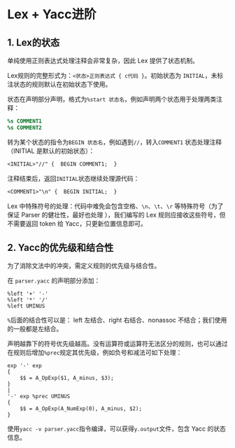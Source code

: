 # Lex + Yacc进阶

## 1. Lex的状态

单纯使用正则表达式处理注释会非常复杂，因此 Lex 提供了状态机制。

Lex规则的完整形式为：`<状态>正则表达式 { c代码 }`。初始状态为 `INITIAL`，未标注状态的规则默认在初始状态下使用。

状态在声明部分声明，格式为`%start 状态名`，例如声明两个状态用于处理两类注释：

```lex
%s COMMENT1
%s COMMENT2
```

转为某个状态的指令为`BEGIN 状态名`，例如遇到`//`，转入`COMMENT1` 状态处理注释（INITIAL 是默认的初始状态）：

```lex
<INITIAL>"//" {  BEGIN COMMENT1;  }
```

注释结束后，返回`INITIAL`状态继续处理源代码：

```lex
<COMMENT1>"\n" {  BEGIN INITIAL;  }
```

Lex 中特殊符号的处理：代码中难免会包含空格、`\n`、`\t`、`\r` 等特殊符号（为了保证 Parser 的健壮性，最好也处理 ），我们编写的 Lex 规则应接收这些符号，但不需要返回 token 给 Yacc，只更新位置信息即可。

## 2. Yacc的优先级和结合性

为了消除文法中的冲突，需定义规则的优先级与结合性。

在 `parser.yacc` 的声明部分添加：

```parser.yacc
%left '+' '-'
%left '*' '/'
%left UMINUS
```

`%`后面的结合性可以是： left 左结合、right 右结合、nonassoc 不结合；我们使用的一般都是左结合。

声明越靠下的符号优先级越高。没有运算符或运算符无法区分的规则，也可以通过在规则后增加`%prec`规定其优先级，例如负号和减法可如下处理：

```parser
exp '-' exp
{
    $$ = A_OpExp($1, A_minus, $3);
}
|
'-' exp %prec UMINUS
{
    $$ = A_OpExp(A_NumExp(0), A_minus, $2);
}
```

使用`yacc -v parser.yacc`指令编译，可以获得`y.output`文件，包含 Yacc 的状态信息。
